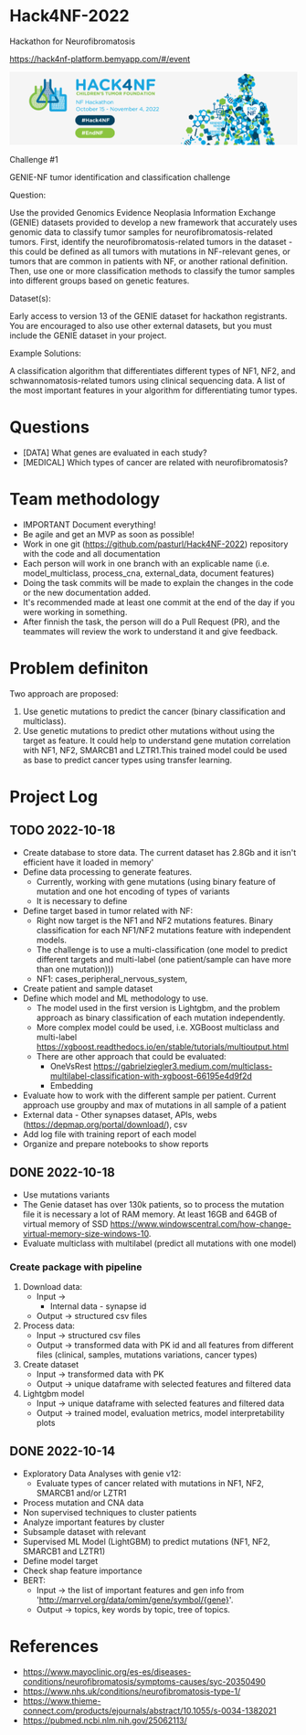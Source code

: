 # Hack4NF-2022
Hackathon for Neurofibromatosis

https://hack4nf-platform.bemyapp.com/#/event 

![hack4NF](static/image/hack4NF.png)

Challenge #1

GENIE-NF tumor identification and classification challenge

Question:

Use the provided Genomics Evidence Neoplasia Information Exchange (GENIE) datasets provided to develop a new framework that accurately uses genomic data to classify tumor samples for neurofibromatosis-related tumors. First, identify the neurofibromatosis-related tumors in the dataset - this could be defined as all tumors with mutations in NF-relevant genes, or tumors that are common in patients with NF, or another rational definition. Then, use one or more classification methods to classify the tumor samples into different groups based on genetic features. 

Dataset(s):

Early access to version 13 of the GENIE dataset for hackathon registrants. You are encouraged to also use other external datasets, but you must include the GENIE dataset in your project.  

Example Solutions:

A classification algorithm that differentiates different types of NF1, NF2, and schwannomatosis-related tumors using clinical sequencing data. A list of the most important features in your algorithm for differentiating tumor types.  

# Questions
* [DATA] What genes are evaluated in each study?
* [MEDICAL] Which types of cancer are related with neurofibromatosis?

# Team methodology
* IMPORTANT Document everything! 
* Be agile and get an MVP as soon as possible!
* Work in one git (https://github.com/pasturl/Hack4NF-2022)
  repository with the code and all documentation
* Each person will work in one branch with an explicable name 
  (i.e. model_multiclass, process_cna, external_data, document features)
* Doing the task commits will be made to explain the changes in 
  the code or the new documentation added. 
* It's recommended made at least one commit at the end of the day
  if you were working in something. 
* After finnish the task, the person will do a Pull Request (PR), 
  and the teammates will review the work to understand it
  and give feedback.

# Problem definiton
Two approach are proposed:
1. Use genetic mutations to predict the cancer (binary classification and multiclass).
2. Use genetic mutations to predict other mutations without using the target
   as feature. It could help to understand gene mutation correlation 
   with NF1, NF2, SMARCB1 and LZTR1.This trained model could be used as base 
   to predict cancer types using transfer learning.

# Project Log

## TODO 2022-10-18
* Create database to store data. The current dataset has 2.8Gb and
  it isn't efficient have it loaded in memory'
* Define data processing to generate features. 
  * Currently, working with gene mutations (using binary feature 
    of mutation and one hot encoding of types of variants
  * It is necessary to define
* Define target based in tumor related with NF:
  * Right now target is the NF1 and NF2 mutations features.
    Binary classification for each NF1/NF2 mutations feature
    with independent models.
  * The challenge is to use a multi-classification (one model to 
    predict different targets and multi-label (one patient/sample 
    can have more than one mutation)))  
  * NF1: cases_peripheral_nervous_system, 
* Create patient and sample dataset 
* Define which model and ML methodology to use.
  * The model used in the first version is Lightgbm, and the
    problem approach as binary classification of each mutation independently.
  * More complex model could be used, i.e. XGBoost multiclass and
    multi-label https://xgboost.readthedocs.io/en/stable/tutorials/multioutput.html
  * There are other approach that could be evaluated:
    * OneVsRest https://gabrielziegler3.medium.com/multiclass-multilabel-classification-with-xgboost-66195e4d9f2d
    * Embedding
* Evaluate how to work with the different sample per patient. 
  Current approach use groupby and max of mutations in all sample of a patient
* External data - Other synapses dataset, APIs, webs
  (https://depmap.org/portal/download/), csv
* Add log file with training report of each model
* Organize and prepare notebooks to show reports

## DONE 2022-10-18
* Use mutations variants
* The Genie dataset has over 130k patients, so to process the mutation
  file it is necessary a lot of RAM memory. At least 16GB and 64GB of 
  virtual memory of SSD
  https://www.windowscentral.com/how-change-virtual-memory-size-windows-10.
* Evaluate multiclass with multilabel (predict all mutations with one model)
### Create package with pipeline
1. Download data: 
    * Input -> 
        * Internal data - synapse id
    * Output -> structured csv files
2. Process data: 
    * Input -> structured csv files
    * Output -> transformed data with PK id and all features
      from different files (clinical, samples, mutations variations, cancer types)
3. Create dataset
    * Input ->  transformed data with PK
    * Output -> unique dataframe with selected features and filtered data
4. Lightgbm model
    * Input ->  unique dataframe with selected features and filtered data
    * Output -> trained model, evaluation metrics, model interpretability plots

## DONE 2022-10-14
* Exploratory Data Analyses with genie v12:
  * Evaluate types of cancer related with mutations in NF1, NF2, SMARCB1 and/or LZTR1
* Process mutation and CNA data
* Non supervised techniques to cluster patients
* Analyze important features by cluster 
* Subsample dataset with relevant 
* Supervised ML Model (LightGBM) to predict mutations (NF1, NF2, SMARCB1 and LZTR1)
* Define model target
* Check shap feature importance
* BERT:
  * Input -> the list of important features and gen info from
    'http://marrvel.org/data/omim/gene/symbol/{gene}'.
  * Output -> topics, key words by topic, tree of topics.


# References
* https://www.mayoclinic.org/es-es/diseases-conditions/neurofibromatosis/symptoms-causes/syc-20350490
* https://www.nhs.uk/conditions/neurofibromatosis-type-1/
* https://www.thieme-connect.com/products/ejournals/abstract/10.1055/s-0034-1382021
* https://pubmed.ncbi.nlm.nih.gov/25062113/
